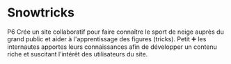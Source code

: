 # Snowtricks
P6 Crée un site collaboratif pour faire connaître le sport de neige auprès du grand public et aider à l'apprentissage des figures (tricks). Petit ➕  les internautes apportes leurs connaissances afin de développer un contenu riche et suscitant l’intérêt des utilisateurs du site.
